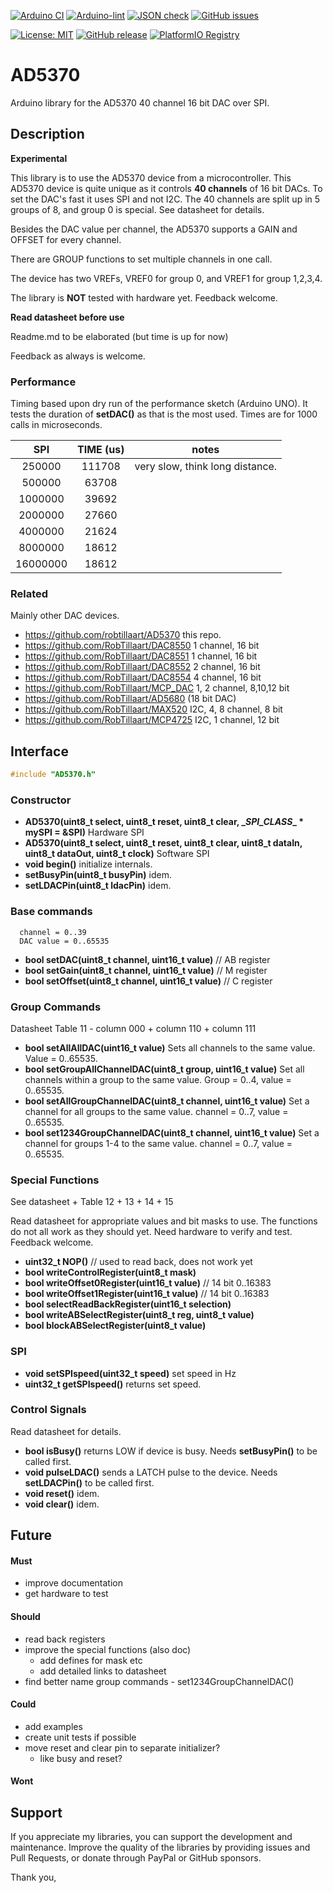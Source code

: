
[![Arduino CI](https://github.com/RobTillaart/AD5370/workflows/Arduino%20CI/badge.svg)](https://github.com/marketplace/actions/arduino_ci)
[![Arduino-lint](https://github.com/RobTillaart/AD5370/actions/workflows/arduino-lint.yml/badge.svg)](https://github.com/RobTillaart/AD5370/actions/workflows/arduino-lint.yml)
[![JSON check](https://github.com/RobTillaart/AD5370/actions/workflows/jsoncheck.yml/badge.svg)](https://github.com/RobTillaart/AD5370/actions/workflows/jsoncheck.yml)
[![GitHub issues](https://img.shields.io/github/issues/RobTillaart/AD5370.svg)](https://github.com/RobTillaart/AD5370/issues)

[![License: MIT](https://img.shields.io/badge/license-MIT-green.svg)](https://github.com/RobTillaart/AD5370/blob/master/LICENSE)
[![GitHub release](https://img.shields.io/github/release/RobTillaart/AD5370.svg?maxAge=3600)](https://github.com/RobTillaart/AD5370/releases)
[![PlatformIO Registry](https://badges.registry.platformio.org/packages/robtillaart/library/AD5370.svg)](https://registry.platformio.org/libraries/robtillaart/AD5370)


# AD5370

Arduino library for the AD5370 40 channel 16 bit DAC over SPI.

## Description

**Experimental**

This library is to use the AD5370 device from a microcontroller.
This AD5370 device is quite unique as it controls **40 channels** of 16 bit DACs.
To set the DAC's fast it uses SPI and not I2C.
The 40 channels are split up in 5 groups of 8, and group 0 is special.
See datasheet for details.

Besides the DAC value per channel, the AD5370 supports a GAIN and OFFSET for every channel.

There are GROUP functions to set multiple channels in one call.

The device has two VREFs, VREF0 for group 0, and VREF1 for group 1,2,3,4.


The library is **NOT** tested with hardware yet. Feedback welcome.

**Read datasheet before use**

Readme.md to be elaborated (but time is up for now)

Feedback as always is welcome.


### Performance

Timing based upon dry run of the performance sketch (Arduino UNO).
It tests the duration of **setDAC()** as that is the most used. 
Times are for 1000 calls in microseconds.

|    SPI     |  TIME (us)  |  notes  |
|:----------:|:-----------:|:-------:|
|  250000    |    111708   |  very slow, think long distance.
|  500000    |     63708   |
|  1000000   |     39692   |
|  2000000   |     27660   |
|  4000000   |     21624   |  
|  8000000   |     18612   |
|  16000000  |     18612   |


### Related

Mainly other DAC devices.

- https://github.com/robtillaart/AD5370  this repo.
- https://github.com/RobTillaart/DAC8550 1 channel, 16 bit
- https://github.com/RobTillaart/DAC8551 1 channel, 16 bit
- https://github.com/RobTillaart/DAC8552 2 channel, 16 bit
- https://github.com/RobTillaart/DAC8554 4 channel, 16 bit
- https://github.com/RobTillaart/MCP_DAC 1, 2 channel, 8,10,12 bit
- https://github.com/RobTillaart/AD5680  (18 bit DAC)
- https://github.com/RobTillaart/MAX520 I2C, 4, 8 channel, 8 bit
- https://github.com/RobTillaart/MCP4725 I2C, 1 channel, 12 bit


## Interface

```cpp
#include "AD5370.h"
```

### Constructor

- **AD5370(uint8_t select, uint8_t reset, uint8_t clear, \__SPI_CLASS__ \* mySPI = &SPI)** Hardware SPI
- **AD5370(uint8_t select, uint8_t reset, uint8_t clear, uint8_t dataIn, uint8_t dataOut, uint8_t clock)** Software SPI
- **void begin()** initialize internals.
- **setBusyPin(uint8_t busyPin)** idem.
- **setLDACPin(uint8_t ldacPin)** idem.


### Base commands

```
  channel = 0..39
  DAC value = 0..65535
```

- **bool setDAC(uint8_t channel, uint16_t value)**     //  AB register
- **bool setGain(uint8_t channel, uint16_t value)**    //  M  register
- **bool setOffset(uint8_t channel, uint16_t value)**  //  C  register


### Group Commands

Datasheet Table 11 - column 000 + column 110 + column 111

- **bool setAllAllDAC(uint16_t value)** Sets all channels to the same value.
Value = 0..65535.
- **bool setGroupAllChannelDAC(uint8_t group, uint16_t value)** Set all channels 
within a group to the same value. Group = 0..4, value = 0..65535.
- **bool setAllGroupChannelDAC(uint8_t channel, uint16_t value)** Set a channel
for all groups to the same value. channel = 0..7, value = 0..65535.
- **bool set1234GroupChannelDAC(uint8_t channel, uint16_t value)** Set a channel
for groups 1-4 to the same value. channel = 0..7, value = 0..65535.


### Special Functions

See datasheet + Table 12 + 13 + 14 + 15

Read datasheet for appropriate values and bit masks to use.
The functions do not all work as they should yet.
Need hardware to verify and test. Feedback welcome.

- **uint32_t NOP()**  //  used to read back, does not work yet
- **bool writeControlRegister(uint8_t mask)**
- **bool writeOffset0Register(uint16_t value)**   //  14 bit 0..16383
- **bool writeOffset1Register(uint16_t value)**   //  14 bit 0..16383
- **bool selectReadBackRegister(uint16_t selection)**
- **bool writeABSelectRegister(uint8_t reg, uint8_t value)**
- **bool blockABSelectRegister(uint8_t value)**


### SPI

- **void setSPIspeed(uint32_t speed)** set speed in Hz
- **uint32_t getSPIspeed()** returns set speed.


### Control Signals

Read datasheet for details.

- **bool isBusy()** returns LOW if device is busy.
Needs **setBusyPin()** to be called first.
- **void pulseLDAC()** sends a LATCH pulse to the device.
Needs **setLDACPin()** to be called first.
- **void reset()** idem.
- **void clear()** idem.


## Future

#### Must

- improve documentation
- get hardware to test

#### Should

- read back registers
- improve the special functions (also doc)
  - add defines for mask etc
  - add detailed links to datasheet
- find better name group commands - set1234GroupChannelDAC()

#### Could

- add examples
- create unit tests if possible
- move reset and clear pin to separate initializer?
  - like busy and reset?

#### Wont


## Support

If you appreciate my libraries, you can support the development and maintenance.
Improve the quality of the libraries by providing issues and Pull Requests, or
donate through PayPal or GitHub sponsors.

Thank you,


